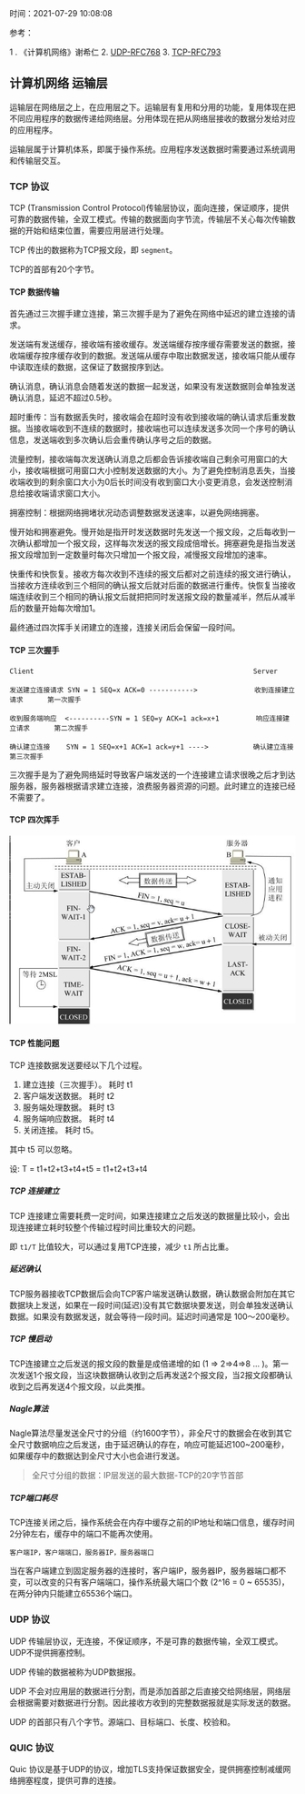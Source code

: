 时间：2021-07-29 10:08:08

参考：

1 .  《计算机网络》谢希仁
2. [UDP-RFC768](https://datatracker.ietf.org/doc/html/rfc768)
3. [TCP-RFC793](https://datatracker.ietf.org/doc/html/rfc793)


## 计算机网络 运输层

运输层在网络层之上，在应用层之下。运输层有复用和分用的功能，复用体现在把不同应用程序的数据传递给网络层。分用体现在把从网络层接收的数据分发给对应的应用程序。

运输层属于计算机体系，即属于操作系统。应用程序发送数据时需要通过系统调用和传输层交互。

### TCP 协议

TCP (Transmission Control Protocol)传输层协议，面向连接，保证顺序，提供可靠的数据传输，全双工模式。传输的数据面向字节流，传输层不关心每次传输数据的开始和结束位置，需要应用层进行处理。

TCP 传出的数据称为TCP报文段，即 `segment`。

TCP的首部有20个字节。

#### TCP 数据传输

首先通过三次握手建立连接，第三次握手是为了避免在网络中延迟的建立连接的请求。

发送端有发送缓存，接收端有接收缓存。发送端缓存按序缓存需要发送的数据，接收端缓存按序缓存收到的数据。发送端从缓存中取出数据发送，接收端只能从缓存中读取连续的数据，这保证了数据按序到达。

确认消息，确认消息会随着发送的数据一起发送，如果没有发送数据则会单独发送确认消息，延迟不超过0.5秒。

超时重传：当有数据丢失时，接收端会在超时没有收到接收端的确认请求后重发数据。当接收端收到不连续的数据时，接收端也可以连续发送多次同一个序号的确认信息，发送端收到多次确认后会重传确认序号之后的数据。

流量控制，接收端每次发送确认消息之后都会告诉接收端自己剩余可用窗口的大小，接收端根据可用窗口大小控制发送数据的大小。为了避免控制消息丢失，当接收端收到的剩余窗口大小为0后长时间没有收到窗口大小变更消息，会发送控制消息给接收端请求窗口大小。

拥塞控制：根据网络拥堵状况动态调整数据发送速率，以避免网络拥塞。

慢开始和拥塞避免。慢开始是指开时发送数据时先发送一个报文段，之后每收到一次确认都增加一个报文段，这样每次发送的报文段成倍增长。拥塞避免是指当发送报文段增加到一定数量时每次只增加一个报文段，减慢报文段增加的速率。

快重传和快恢复。接收方每次收到不连续的报文后都对之前连续的报文进行确认，当接收方连续收到三个相同的确认报文后就对后面的数据进行重传。快恢复当接收端连续收到三个相同的确认报文后就把把同时发送报文段的数量减半，然后从减半后的数量开始每次增加1。

最终通过四次挥手关闭建立的连接，连接关闭后会保留一段时间。

#### TCP 三次握手

```
Client                                                      Server

发送建立连接请求 SYN = 1 SEQ=x ACK=0 ----------->              收到连接建立请求      第一次握手   

收到服务端响应  <----------SYN = 1 SEQ=y ACK=1 ack=x+1         响应连接建立请求      第二次握手
              
确认建立连接    SYN = 1 SEQ=x+1 ACK=1 ack=y+1 ---->           确认建立连接          第三次握手    
```

三次握手是为了避免网络延时导致客户端发送的一个连接建立请求很晚之后才到达服务器，服务器根据请求建立连接，浪费服务器资源的问题。此时建立的连接已经不需要了。

#### TCP 四次挥手

![](../../img/tcp/tcp4_1.png)

#### TCP 性能问题

TCP 连接数据发送要经以下几个过程。

1. 建立连接（三次握手）。 耗时 t1
2. 客户端发送数据。            耗时 t2
3. 服务端处理数据。            耗时 t3
4. 服务端响应数据。            耗时 t4
5. 关闭连接。                        耗时 t5。

其中 t5 可以忽略。

设: T = t1+t2+t3+t4+t5 = t1+t2+t3+t4

##### TCP 连接建立

TCP 连接建立需要耗费一定时间，如果连接建立之后发送的数据量比较小，会出现连接建立耗时较整个传输过程时间比重较大的问题。

即 `t1/T` 比值较大，可以通过复用TCP连接，减少 `t1` 所占比重。

##### 延迟确认

TCP服务器接收TCP数据后会向TCP客户端发送确认数据，确认数据会附加在其它数据块上发送，如果在一段时间(延迟)没有其它数据块要发送，则会单独发送确认数据。如果没有数据发送，就会等待一段时间。延迟时间通常是 100～200毫秒。

##### TCP 慢启动

TCP连接建立之后发送的报文段的数量是成倍递增的如 (1 => 2=>4=>8 ... )。第一次发送1个报文段，当这块数据确认收到之后再发送2个报文段，当2报文段都确认收到之后再发送4个报文段，以此类推。

##### Nagle算法

Nagle算法尽量发送全尺寸的分组（约1600字节），非全尺寸的数据会在收到其它全尺寸数据响应之后发送，由于延迟确认的存在，响应可能延迟100~200毫秒，如果缓存中的数据达到全尺寸大小也会进行发送。

> 全尺寸分组的数据：IP层发送的最大数据-TCP的20字节首部

##### TCP端口耗尽

TCP连接关闭之后，操作系统会在内存中缓存之前的IP地址和端口信息，缓存时间2分钟左右，缓存中的端口不能再次使用。

`客户端IP，客户端端口，服务器IP，服务器端口`

当在客户端建立到固定服务器的连接时，客户端IP，服务器IP，服务器端口都不变，可以改变的只有客户端端口，操作系统最大端口个数 (2^16 = 0 ~ 65535)，在两分钟内只能建立65536个端口。


### UDP 协议

UDP 传输层协议，无连接，不保证顺序，不是可靠的数据传输，全双工模式。UDP不提供拥塞控制。

UDP 传输的数据被称为UDP数据报。

UDP 不会对应用层的数据进行分割，而是添加首部之后直接交给网络层，网络层会根据需要对数据进行分割。因此接收方收到的完整数据报就是实际发送的数据。

UDP 的首部只有八个字节。源端口、目标端口、长度、校验和。

### QUIC 协议

Quic 协议是基于UDP的协议，增加TLS支持保证数据安全，提供拥塞控制减缓网络拥塞程度，提供可靠的连接。


